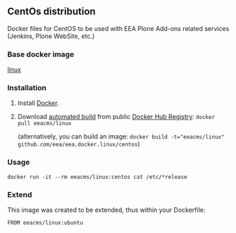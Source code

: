 ## CentOs distribution

Docker files for CentOS to be used with EEA Plone Add-ons related services (Jenkins, Plone WebSite, etc.)


### Base docker image

 [linux](https://registry.hub.docker.com/u/eeacms/linux/)


### Installation

1. Install [Docker](https://www.docker.com/).

2. Download [automated build](https://registry.hub.docker.com/u/eeacms/linux/) from public [Docker Hub Registry](https://registry.hub.docker.com/): `docker pull eeacms/linux`

   (alternatively, you can build an image: `docker build -t="eeacms/linux" github.com/eea/eea.docker.linux/centos`)


### Usage

    docker run -it --rm eeacms/linux:centos cat /etc/*release


### Extend

This image was created to be extended, thus within your Dockerfile:

    FROM eeacms/linux:ubuntu
